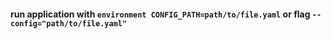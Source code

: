 #### run application with `environment CONFIG_PATH=path/to/file.yaml` or flag `--config="path/to/file.yaml"`